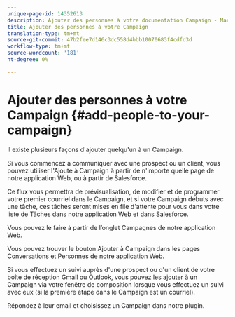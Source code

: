 ```yaml
---
unique-page-id: 14352613
description: Ajouter des personnes à votre documentation Campaign - Marketo - Documentation sur les produits
title: Ajouter des personnes à votre Campaign
translation-type: tm+mt
source-git-commit: 47b2fee7d146c3dc558d4bbb10070683f4cdfd3d
workflow-type: tm+mt
source-wordcount: '181'
ht-degree: 0%

---
```



# Ajouter des personnes à votre Campaign {#add-people-to-your-campaign}

Il existe plusieurs façons d&#39;ajouter quelqu&#39;un à un Campaign.

Si vous commencez à communiquer avec une prospect ou un client, vous pouvez utiliser l&#39;Ajoute à Campaign à partir de n&#39;importe quelle page de notre application Web, ou à partir de Salesforce.

Ce flux vous permettra de prévisualisation, de modifier et de programmer votre premier courriel dans le Campaign, et si votre Campaign débuts avec une tâche, ces tâches seront mises en file d&#39;attente pour vous dans votre liste de Tâches dans notre application Web et dans Salesforce.

Vous pouvez le faire à partir de l’onglet Campagnes de notre application Web.

Vous pouvez trouver le bouton Ajouter à Campaign dans les pages Conversations et Personnes de notre application Web.

Si vous effectuez un suivi auprès d&#39;une prospect ou d&#39;un client de votre boîte de réception Gmail ou Outlook, vous pouvez les ajouter à un Campaign via votre fenêtre de composition lorsque vous effectuez un suivi avec eux (si la première étape dans le Campaign est un courriel).

Répondez à leur email et choisissez un Campaign dans notre plugin.
